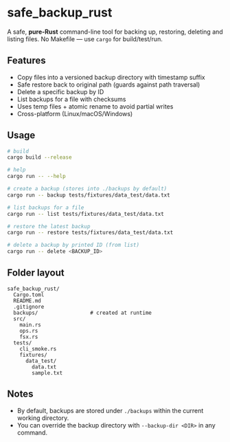 # safe_backup_rust 

A safe, **pure-Rust** command-line tool for backing up, restoring, deleting and listing files.
No Makefile — use `cargo` for build/test/run.

## Features
- Copy files into a versioned backup directory with timestamp suffix
- Safe restore back to original path (guards against path traversal)
- Delete a specific backup by ID
- List backups for a file with checksums
- Uses temp files + atomic rename to avoid partial writes
- Cross-platform (Linux/macOS/Windows)

## Usage
```bash
# build
cargo build --release

# help
cargo run -- --help

# create a backup (stores into ./backups by default)
cargo run -- backup tests/fixtures/data_test/data.txt

# list backups for a file
cargo run -- list tests/fixtures/data_test/data.txt

# restore the latest backup
cargo run -- restore tests/fixtures/data_test/data.txt

# delete a backup by printed ID (from list)
cargo run -- delete <BACKUP_ID>
```

## Folder layout
```
safe_backup_rust/
  Cargo.toml
  README.md
  .gitignore
  backups/                 # created at runtime
  src/
    main.rs
    ops.rs
    fsx.rs
  tests/
    cli_smoke.rs
    fixtures/
      data_test/
        data.txt
        sample.txt
```

## Notes
- By default, backups are stored under `./backups` within the current working directory.
- You can override the backup directory with `--backup-dir <DIR>` in any command.
